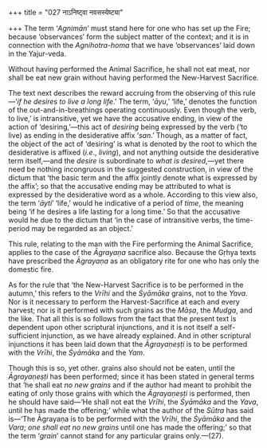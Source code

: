 +++
title = "027 नाऽनिष्ट्वा नवसस्येष्ट्या"

+++
The term ‘*Agnimān*’ must stand here for one who has set up the Fire;
because ‘observances’ form the subject matter of the context; and it is
in connection with the *Agnihotra-homa* that we have ‘observances’ laid
down in the Yajur-veda.

Without having performed the Animal Sacrifice, he shall not eat meat,
nor shall be eat new grain without having performed the New-Harvest
Sacrifice.

The text next describes the reward accruing from the observing of this
rule—‘*if he desires to live a long life*.’ The term, ‘*āyu*,’ ‘life,’
denotes the function of the out-and-in-breathings operating
continuously. Even though the verb, to live,’ is intransitive, yet we
have the accusative ending, in view of the action of ‘desiring,’—this
act of *desiring* being expressed by the verb (‘to live) as ending in
the desiderative affix ‘*san*.’ Though, as a matter of fact, the object
of the act of ‘desiring’ is what is denoted by the root to which the
desiderative is affixed (*i.e*., *living*), and not anything outside the
desiderative term itself,—and the *desire* is subordinate to *what is
desired*,—yet there need be nothing incongruous in the suggested
construction, in view of the dictum that ‘the basic term and the affix
jointly denote what is expressed by the affix’; so that the accusative
ending may be attributed to what is expressed by the desiderative word
as a whole. According to this view also, the term ‘*āyti*’ ‘life,’ would
he indicative of a period of *time*, the meaning being ‘if he desires a
life lasting for a long time.’ So that the accusative would he due to
the dictum that ‘in the case of intransitive verbs, the time-period may
be regarded as an object.’

This rule, relating to the man with the Fire performing the Animal
Sacrifice, applies to the case of the *Āgrayaṇa* sacrifice also. Because
the Gṛhya texts have prescribed the *Āgrayaṇa* as an obligatory rite for
one who has only the domestic fire.

As for the rule that ‘the New-Harvest Sacrifice is to be performed in
the autumn,’ this refers to the *Vrīhi* and the *Śyāmāka* grains, not to
the *Yava*. Nor is it necessary to perform the Harvest-Sacrifice at each
and every harvest; nor is it performed with such grains as the *Māṣa*,
the *Mudga*, and the like. That all this is so follows from the fact
that the present text is dependent upon other scriptural injunctions,
and it is not itself a self-sufficient injunction, as we have already
explained. And in other scriptural injunctions it has been laid down
that the *Āgrayaṇeṣṭi* is to be performed with the *Vrīhi*, the
*Śyāmāka* and the *Yam*.

Though this is so, yet other. grains also should not be eaten, until the
*Āgrayaṇeṣṭi* has been performed; since it has been stated in general
terms that ‘he shall eat *no new grains* and if the author had meant to
prohibit the eating of only those grains with which the *Āgrayaṇeṣṭi* is
performed, then he should have said—‘He shall not eat the *Vrīhi*, the
*Śyāmāka* and the *Yava*, until he has made the offering;’ while what
the author of the *Sūtra* has said is—‘The Āgrayaṇa is to be performed
with the *Vrīhi*, the *Śyāmāka* and the *Vara*; *one shall eat no new
grains* until one has made the offering;’ so that the term ‘*grain*’
cannot stand for any particular grains only.—(27).



